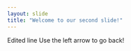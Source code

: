 ```yaml
---
layout: slide
title: "Welcome to our second slide!"
---
```

Edited line
Use the left arrow to go back!
